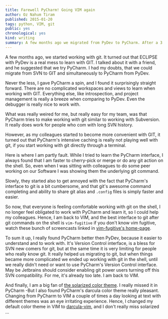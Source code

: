 ```yaml
---
title: Farewell PyCharm! Going VIM again
author: Oz Nahum Tiram
published: 2015-01-20
tags: python, VIM, git
public: yes
chronological: yes
kind: writing
summary: A few months ago we migrated from PyDev to PyCharm. After a 3 months time where I lead the migration from PyDev to PyCharm and SVN to GIT, I am back again to work with VIM. Here are my thoughts about PyCharm.
---
```


A few months ago, we started working with git. It turned out that ECLIPSE with
PyDev is a real mess to learn with GIT. I talked about it with a friend, and 
he suggested that we try PyCharm. I had my doubts, that we could migrate from
SVN to GIT and simultaneously to PyCharm from PyDev.  

Never the less, I gave PyCharm a spin, and I found it surprisingly straight 
forward. There are no complicated workspaces and views to learn when working 
with GIT. Everything else, like introspection, and project management is really 
a breeze when comparing to PyDev. Even the debugger is really nice to work with. 

What was really weired for me, but really easy for my team, was that PyCharm 
tries to make working with git similar to working with Subversion. It really 
does work for people who com with long SVN history.

However, as my colleagues started to become more convenient with GIT, it turned 
out that PyCharm's intensive caching is really not playing well with git, if you
start working with git directly through a terminal. 

Here is where I am partly fault. While I tried to learn the PyCharm interface, 
I always found that I am faster to cherry-pick or merge or do any git action 
on the shell. So, even when I was sitting with colleagues to do some peer working
on our Software I was showing them the underlying git command. 

Slowly, they started also to get annoyed with the fact that PyCharm's interface
to git is a bit cumbersome, and that git's awesome command completing and 
ability to share git alias and `.config` files is simply faster and easier. 

So now, that everyone is feeling comfortable working with git on the shell, I no
longer feel obligated to work with PyCharm and learn it, so I could help my 
colleagues. Hence, I am back to VIM, and the best interface to git after git 
commands on the shell is `vim-fugitive` if you don't know vim fugitive, watch 
these bunch of screencasts linked in [vim-fugitive's home-page][1].

To sum it up, I really found PyCharm better then PyDev, because it easier to 
understand and to work with. It's Version Control interface, is a bless for SVN 
new comers for git, but at the same time it is very limiting for people who 
really know git. It really helped us migrating to git, but when things became 
more complicated we ended up working with git in the shell, until we really didn't
need or want to use PyCharm's Version Control interface. May be Jetbrains should 
consider enabling git power users turning off this SVN compatibility. For me, 
it's already too late. I am back to VIM. 

And finally, I am a big fan of [the solarized color theme][2]. 
I really missed it in PyCharm -But I also found PyCharm's darcula color theme 
really pleasant. Changing from PyCharm to VIM a couple of times a day 
looking at text with different themes was an eye irritating experience. 
Hence, I changed my default color theme in VIM to [darcula-vim][3], 
and I don't really miss solarized ...

[1]: https://github.com/tpope/vim-fugitive
[2]: https://github.com/oz123/solarized-mate-terminal   
[3]: https://github.com/alem0lars/vim-colorscheme-darcula
